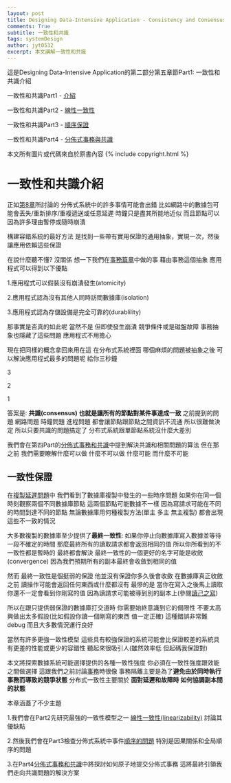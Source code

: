 ```yaml
---
layout: post
title: Designing Data-Intensive Application - Consistency and Consensus
comments: True 
subtitle: 一致性和共識
tags: systemDesign 
author: jyt0532
excerpt: 本文講解一致性和共識
---
```


這是Designing Data-Intensive Application的第二部分第五章節Part1: 一致性和共識介紹

一致性和共識Part1 - [介紹](/2019/10/12/consistency-and-consensus/)

一致性和共識Part2 - [線性一致性](/2019/10/17/linearizability/)

一致性和共識Part3 - [順序保證](/2019/10/24/ordering-guarantees/)

一致性和共識Part4 - [分佈式事務與共識](/2019/11/03/distributed-transactions-and-consensus/)

本文所有圖片或代碼來自於原書內容
{% include copyright.html %}

# 一致性和共識介紹

正如[第8章](/2019/10/05/the-trouble-with-distributed-systems/)所討論的 分佈式系統中的許多事情可能會出錯 比如網路中的數據包可能會丟失/重新排序/重複遞送或任意延遲 時鐘只是盡其所能地近似 而且節點可以因為許多理由暫停或隨時崩潰

構建容錯系統的最好方法 是找到一些帶有實用保證的通用抽象，實現一次，然後讓應用依賴這些保證

在說什麼聽不懂? 沒關係 想一下我們在[事務篇章](/2019/04/21/transactions/)中做的事 藉由事務這個抽象 應用程式可以得到以下優點

1.應用程式可以假裝沒有崩潰發生(atomicity) 

2.應用程式認為沒有其他人同時訪問數據庫(isolation)

3.應用程式認為存儲設備是完全可靠的(durablility)

那事實是否真的如此呢 當然不是 但即使發生崩潰 競爭條件或是磁盤故障 事務抽象也隱藏了這些問題 應用程式不用擔心

現在把同樣的概念拿回來用在這 在分布式系統裡面 哪個麻煩的問題被抽象之後 可以解決應用程式最多的問題呢 給你三秒鐘

3

2

1


答案是: **共識(consensus) 也就是讓所有的節點對某件事達成一致** 之前提到的問題 網路問題 時鐘問題 進程問題 都會讓節點跟節點之間資訊不流通 所以很難做決定 所以只要共識的問題搞定了 分布式系統跟單節點系統沒什麼大差別

我們會在第四Part的[分佈式事務和共識](/2019/11/03/distributed-transactions-and-consensus/)中提到解決共識和相關問題的算法 
但在那之前 我們需要瞭解什麼可以做 什麼不可以做 什麼可能 而什麼不可能


## 一致性保證

在[複製延遲問題](/2019/02/12/replication/#複製延遲問題)中 我們看到了數據庫複製中發生的一些時序問題 如果你在同一個時刻觀察兩個不同數據庫節點 這兩個節點可能數據不一樣 因為寫請求可能在不同的時間到達不同的節點 無論數據庫用何種複製方法(單主 多主 無主複製) 都會出現這些不一致的情況

大多數複製的數據庫至少提供了**最終一致性**: 如果你停止向數據庫寫入數據並等待一段不確定的時間 那麼最終所有的讀取請求都會返回相同的值 所以你所看到的不一致性都是暫時的 最終都會解決 最終一致性的一個更好的名字可能是收斂(convergence) 因為我們預期所有的副本最終會收斂到相同的值

然而 最終一致性是個挺弱的保證 他並沒有保證你多久後會收斂 在數據庫真正收斂之前 讀操作可能會返回任何東西或什麼都沒有 最慘的是 當你在寫入之後馬上讀取 你還不一定會看到你剛寫的值 因為讀請求可能被導到別的副本上(參閱[讀己之寫](/2019/02/12/replication/#讀己之寫))

所以在跟只提供弱保證的數據庫打交道時 你需要始終意識到它的侷限性 不要太高興做出太多假設(比如假設你讀一個剛寫的東西 值一定正確) 這種錯誤非常難debug 而且大多數情況運行良好

當然有許多更強一致性模型 這些具有較強保證的系統可能會比保證較差的系統具有更差的性能或更少的容錯性 聽起來很吸引人(雖然效率低 但起碼我保證對)

本文將探索數據系統可能選擇提供的各種一致性強度 你必須在一致性強度跟效能之間做選擇 這跟我們之前討論[事務](/2019/04/21/transactions/)時很像 事務隔離主要是為了**避免由於同時執行事務而導致的競爭狀態** 分布式一致性主要關於 **面對延遲和故障時 如何協調副本間的狀態**

本章涵蓋了不少主題

1.我們會在Part2先研究最強的一致性模型之一 [線性一致性(linearizability)](/2019/10/17/linearizability/) 討論其優缺點

2.然後我們會在Part3檢查分佈式系統中事件[順序的問題](/2019/10/24/ordering-guarantees/) 特別是因果關係和全局順序的問題

3.在Part4[分佈式事務和共識](/2019/11/03/distributed-transactions-and-consensus/)中將探討如何原子地提交分佈式事務 這將最終引領我們走向共識問題的解決方案


